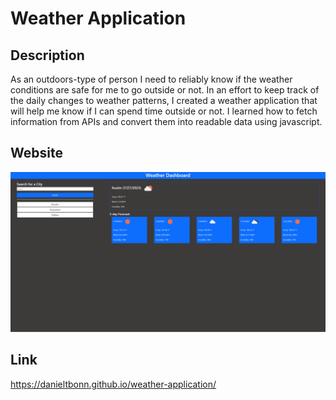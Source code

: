 # Weather Application

## Description

As an outdoors-type of person I need to reliably know if the weather conditions are safe for me to go outside or not. In
an effort to keep track of the daily changes to weather patterns, I created a weather application that will help me know
if I can spend time outside or not. I learned how to fetch information from APIs and convert them into readable data using javascript.

## Website

![Weather-Application](./Assets/images/weather-application-pic.png)

## Link

https://danieltbonn.github.io/weather-application/

